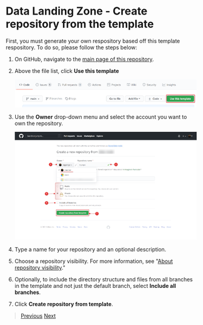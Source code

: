 # Data Landing Zone - Create repository from the template

First, you must generate your own respository based off this template respository. To do so, please follow the steps below:

1. On GitHub, navigate to the [main page of this repository](https://github.com/Azure/data-landing-zone).
1. Above the file list, click **Use this template**

    ![GitHub Template repository](/docs/images/UseThisTemplateGH.png)

1. Use the **Owner** drop-down menu and select the account you want to own the repository.

    ![Create Repository from Template](/docs/images/CreateRepoGH.png)

1. Type a name for your repository and an optional description.
1. Choose a repository visibility. For more information, see "[About repository visibility](https://docs.github.com/en/github/creating-cloning-and-archiving-repositories/about-repository-visibility)."
1. Optionally, to include the directory structure and files from all branches in the template and not just the default branch, select **Include all branches**.
1. Click **Create repository from template**.

>[Previous](/docs/EnterpriseScaleAnalytics-Prerequisites.md)
>[Next](/docs/EnterpriseScaleAnalytics-ServicePrincipal.md)
